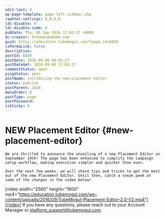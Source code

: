 ```yaml
---
edit-last: 4
wp-page-template: page-left-sidebar.php
rawhtml-settings: 0,0,0,0
ldc-disable: 0
ldc-disable-comm: 0
pubDate: Thu, 08 Sep 2016 17:03:27 +0000
dc-creator: hthomas@adobe.com
guid: https://education.tubemogul.com/?page_id=6820
isPermaLink: false
description: 
postId: 6820
postDate: 2016-09-08 09:03:27
postDateGmt: 2016-09-08 17:03:27
commentStatus: open
pingStatus: open
postName: introducing-the-new-placement-editor
status: publish
postParent: 1428
menuOrder: 0
postType: page
postPassword: 
isSticky: 0
---
```


# NEW Placement Editor {#new-placement-editor}

`We are thrilled to announce the unveiling of a new Placement Editor on September 19th! The page has been enhanced to simplify the campaign setup workflow, making execution simpler and quicker than ever.`

`Over the next few weeks, we will share tips and tricks to get the most out of the new Placement Editor. Until then, catch a sneak peek at some of the changes in the video below!`

 

[video width="2560" height="1600" mp4="https://education.tubemogul.com/wp-content/uploads/2016/09/TubeMogul-Placement-Editor-2.0-V2.mp4"][/video]
If you have any questions, please reach out to your Account Manager or platform_support@tubemogul.com. 